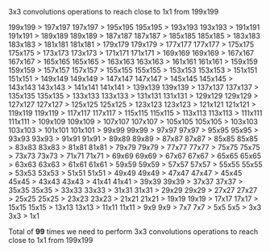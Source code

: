 3x3 convolutions operations to reach close to 1x1 from 199x199

199x199 > 197x197
197x197 > 195x195
195x195 > 193x193
193x193 > 191x191
191x191 > 189x189
189x189 > 187x187
187x187 > 185x185
185x185 > 183x183
183x183 > 181x181
181x181 > 179x179
179x179 > 177x177
177x177 > 175x175
175x175 > 173x173
173x173 > 171x171
171x171 > 169x169
169x169 > 167x167
167x167 > 165x165
165x165 > 163x163
163x163 > 161x161
161x161 > 159x159
159x159 > 157x157
157x157 > 155x155
155x155 > 153x153
153x153 > 151x151
151x151 > 149x149
149x149 > 147x147
147x147 > 145x145
145x145 > 143x143
143x143 > 141x141
141x141 > 139x139
139x139 > 137x137
137x137 > 135x135
135x135 > 133x133
133x133 > 131x131
131x131 > 129x129
129x129 > 127x127
127x127 > 125x125
125x125 > 123x123
123x123 > 121x121
121x121 > 119x119
119x119 > 117x117
117x117 > 115x115
115x115 > 113x113
113x113 > 111x111
111x111 > 109x109
109x109 > 107x107
107x107 > 105x105
105x105 > 103x103
103x103 > 101x101
101x101 > 99x99
99x99 > 97x97
97x97 > 95x95
95x95 > 93x93
93x93 > 91x91
91x91 > 89x89
89x89 > 87x87
87x87 > 85x85
85x85 > 83x83
83x83 > 81x81
81x81 > 79x79
79x79 > 77x77
77x77 > 75x75
75x75 > 73x73
73x73 > 71x71
71x71 > 69x69
69x69 > 67x67
67x67 > 65x65
65x65 > 63x63
63x63 > 61x61
61x61 > 59x59
59x59 > 57x57
57x57 > 55x55
55x55 > 53x53
53x53 > 51x51
51x51 > 49x49
49x49 > 47x47
47x47 > 45x45
45x45 > 43x43
43x43 > 41x41
41x41 > 39x39
39x39 > 37x37
37x37 > 35x35
35x35 > 33x33
33x33 > 31x31
31x31 > 29x29
29x29 > 27x27
27x27 > 25x25
25x25 > 23x23
23x23 > 21x21
21x21 > 19x19
19x19 > 17x17
17x17 > 15x15
15x15 > 13x13
13x13 > 11x11
11x11 > 9x9
9x9 > 7x7
7x7 > 5x5
5x5 > 3x3
3x3 > 1x1

Total of **99** times we need to perform 3x3 convolutions operations to reach close to 1x1 from 199x199
